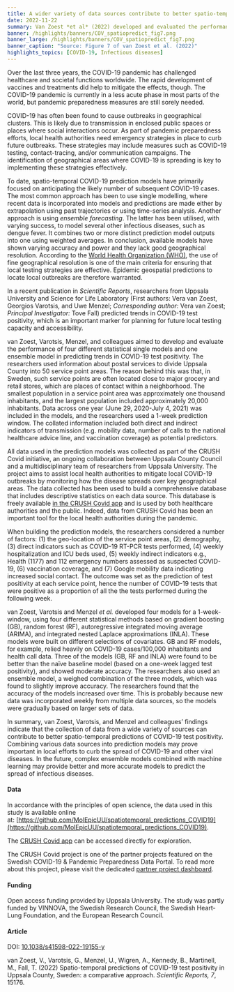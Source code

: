 ```yaml
---
title: A wider variety of data sources contribute to better spatio-temporal predictions of COVID-19 test positivity # short
date: 2022-11-22
summary: Van Zoest *et al* (2022) developed and evaluated the performance of four different statistical single models and one ensemble model to predict trends in COVID-19 test positivity. Data are shared openly in GitHub.
banner: /highlights/banners/COV_spatiopredict_fig7.png
banner_large: /highlights/banners/COV_spatiopredict_fig7.png
banner_caption: "Source: Figure 7 of van Zoest et al. (2022)"
highlights_topics: [COVID-19, Infectious diseases]
---
```


<script>
  // Temporary notice and to be removed when the apps are online
  document.getElementsByTagName("figure").item(0).insertAdjacentHTML('beforebegin',
    `<div class="alert alert-info">
       <i class="bi bi-exclamation-triangle-fill"></i>
       <span>Kindly note, the 'CRUSH Covid app' website mentioned below in this data highlight is not available at the moment due to maintenance </span>
     </div>`);
</script>

Over the last three years, the COVID-19 pandemic has challenged healthcare and societal functions worldwide. The rapid development of vaccines and treatments did help to mitigate the effects, though. The COVID-19 pandemic is currently in a less acute phase in most parts of the world, but pandemic preparedness measures are still sorely needed.

COVID-19 has often been found to cause outbreaks in geographical clusters. This is likely due to transmission in enclosed public spaces or places where social interactions occur. As part of pandemic preparedness efforts, local health authorities need emergency strategies in place to curb future outbreaks. These strategies may include measures such as COVID-19 testing, contact-tracing, and/or communication campaigns. The identification of geographical areas where COVID-19 is spreading is key to implementing these strategies effectively.

To date, spatio-temporal COVID-19 prediction models have primarily focused on anticipating the likely number of subsequent COVID-19 cases. The most common approach has been to use single modelling, where recent data is incorporated into models and predictions are made either by extrapolation using past trajectories or using time-series analysis. Another approach is using *ensemble forecasting*. The latter has been utilised, with varying success, to model several other infectious diseases, such as dengue fever. It combines two or more distinct prediction model outputs into one using weighted averages. In conclusion, available models have shown varying accuracy and power and they lack good geographical resolution. According to the [World Health Organization (WHO)](https://www.who.int), the use of fine geographical resolution is one of the main criteria for ensuring that local testing strategies are effective. Epidemic geospatial predictions to locate local outbreaks are therefore warranted.

In a recent publication in *Scientific Reports*, researchers from Uppsala University and Science for Life Laboratory (First authors: Vera van Zoest, Georgios Varotsis, and Uwe Menzel; *Corresponding author:* Vera van Zoest; *Principal Investigator:* Tove Fall) predicted trends in COVID-19 test positivity, which is an important marker for planning for future local testing capacity and accessibility.

van Zoest, Varotsis, Menzel, and colleagues aimed to develop and evaluate the performance of four different statistical single models and one ensemble model in predicting trends in COVID-19 test positivity. The researchers used information about postal services to divide Uppsala County into 50 service point areas. The reason behind this was that, in Sweden, such service points are often located close to major grocery and retail stores, which are places of contact within a neighborhood. The smallest population in a service point area was approximately one thousand inhabitants, and the largest population included approximately 20,000 inhabitants. Data across one year (June 29, 2020-July 4, 2021) was included in the models, and the researchers used a 1-week prediction window. The collated information included both direct and indirect indicators of transmission (e.g. mobility data, number of calls to the national healthcare advice line, and vaccination coverage) as potential predictors.

All data used in the prediction models was collected as part of the CRUSH Covid initiative, an ongoing collaboration between Uppsala County Council and a multidisciplinary team of researchers from Uppsala University. The project aims to assist local health authorities to mitigate local COVID-19 outbreaks by monitoring how the disease spreads over key geographical areas. The data collected has been used to build a comprehensive database that includes descriptive statistics on each data source. This database is freely available [in the CRUSH Covid app](https://crush-covid.shinyapps.io/crush_covid/) and is used by both healthcare authorities and the public. Indeed, data from CRUSH Covid has been an important tool for the local health authorities during the pandemic.

When building the prediction models, the researchers considered a number of factors: (1) the geo-location of the service point areas, (2) demography, (3) direct indicators such as COVID-19 RT-PCR tests performed, (4) weekly hospitalization and ICU beds used, (5) weekly indirect indicators e.g., Health (1177) and 112 emergency numbers assessed as suspected COVID-19, (6) vaccination coverage, and (7) Google mobility data indicating increased social contact. The outcome was set as the prediction of test positivity at each service point, hence the number of COVID-19 tests that were positive as a proportion of all the the tests performed during the following week.

van Zoest, Varotsis and Menzel *et al.* developed four models for a 1-week-window, using four different statistical methods based on gradient boosting (GB), random forest (RF), autoregressive integrated moving average (ARIMA), and integrated nested Laplace approximations (INLA). These models were built on different selections of covariates. GB and RF models, for example, relied heavily on COVID-19 cases/100,000 inhabitants and health call data. Three of the models (GB, RF and INLA) were found to be better than the naïve baseline model (based on a one-week lagged test positivity), and showed moderate accuracy. The researchers also used an ensemble model, a weighed combination of the three models, which was found to slightly improve accuracy. The researchers found that the accuracy of the models increased over time. This is probably because new data was incorporated weekly from multiple data sources, so the models were gradually based on larger sets of data.

In summary, van Zoest, Varotsis, and Menzel and colleagues’ findings indicate that the collection of data from a wide variety of sources can contribute to better spatio-temporal predictions of COVID-19 test positivity. Combining various data sources into prediction models may prove important in local efforts to curb the spread of COVID-19 and other viral diseases. In the future, complex ensemble models combined with machine learning may provide better and more accurate models to predict the spread of infectious diseases.

#### Data

In accordance with the principles of open science, the data used in this study is available online at: [https://github.com/MolEpicUU/spatiotemporal_predictions_COVID19](https://github.com/MolEpicUU/spatiotemporal_predictions_COVID19).

The [CRUSH Covid app](https://crush-covid.shinyapps.io/crush_covid/) can be accessed directly for exploration.

The CRUSH Covid project is one of the partner projects featured on the Swedish COVID-19 & Pandemic Preparedness Data Portal. To read more about this project, please visit the dedicated [partner project dashboard](https://covid19dataportal.se/dashboards/crush_covid/).

#### Funding

Open access funding provided by Uppsala University. The study was partly funded by VINNOVA, the Swedish Research Council, the Swedish Heart-Lung Foundation, and the European Research Council.

#### Article

DOI: [10.1038/s41598-022-19155-y](https://doi.org/10.1038/s41598-022-19155-y)

van Zoest, V., Varotsis, G., Menzel, U., Wigren, A., Kennedy, B., Martinell, M., Fall, T. (2022) Spatio-temporal predictions of COVID-19 test positivity in Uppsala County, Sweden: a comparative approach. *Scientific Reports, 7*, 15176.
